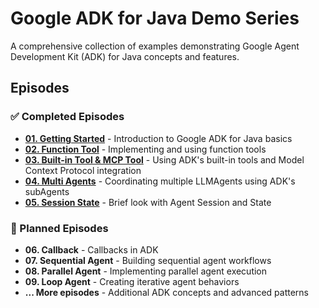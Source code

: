 # Google ADK for Java Demo Series

A comprehensive collection of examples demonstrating Google Agent Development Kit (ADK) for Java concepts and features.

## Episodes

### ✅ Completed Episodes

- **[01. Getting Started](01.Getting-Started/)** - Introduction to Google ADK for Java basics
- **[02. Function Tool](02.Function-Tool/)** - Implementing and using function tools
- **[03. Built-in Tool & MCP Tool](03.Built-in-Tool-MCP-Tool/)** - Using ADK's built-in tools and Model Context Protocol integration
- **[04. Multi Agents](04.Multi-Agents/)** - Coordinating multiple LLMAgents using ADK's subAgents
- **[05. Session State](05.Session-State/)** - Brief look with Agent Session and State

### 🚧 Planned Episodes
- **06. Callback** - Callbacks in ADK
- **07. Sequential Agent** - Building sequential agent workflows
- **08. Parallel Agent** - Implementing parallel agent execution
- **09. Loop Agent** - Creating iterative agent behaviors
- **... More episodes** - Additional ADK concepts and advanced patterns